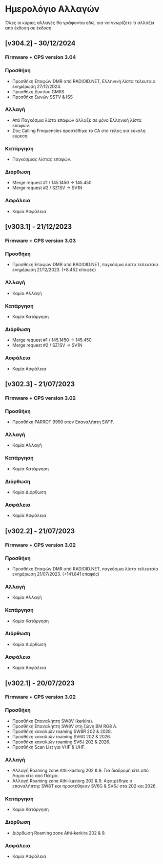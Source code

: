 
# Ημερολόγιο Αλλαγών
Όλες οι κύριες αλλαγές θα γράφονται εδώ, για να γνωρίζετε τι αλλάζει από έκδοση σε έκδοση.

## [v304.2] - 30/12/2024

### Firmware + CPS version 3.04

### Προσθήκη
- Προσθήκη Επαφών DMR από RADIOID.NET, Ελληνική λίστα τελευταία ενημέρωση 27/12/2024.
- Προσθήκη Δυκτίου GMRS
- Προσθήκη ζωνών SSTV & ISS
 
### Αλλαγή
- Από Παγκόσμια λίστα επαφών άλλαξε σε μόνο Ελληνική λίστα επαφών.
- Στις Calling Frequencies προστέθηκε το CA στο τέλος για εύκολη εύρεση
  
### Κατάργηση
- Παγκόσμιας λίστας επαφών.
  
### Διόρθωση
- Merge request #1 / 145.1450 -> 145.450
- Merge request #2 / SZ1SV -> SV1N

### Ασφάλεια
- Καμία Ασφάλεια

  
## [v303.1] - 21/12/2023

### Firmware + CPS version 3.03

### Προσθήκη
- Προσθήκη Επαφών DMR από RADIOID.NET, παγκόσμια λίστα τελευταία ενημέρωση 21/12/2023. (+8.452 επαφές)
 
### Αλλαγή
- Καμία Αλλαγή
  
### Κατάργηση
- Καμία Κατάργηση
  
### Διόρθωση
- Merge request #1 / 145.1450 -> 145.450
- Merge request #2 / SZ1SV -> SV1N

### Ασφάλεια
- Καμία Ασφάλεια
 
## [v302.3] - 21/07/2023

### Firmware + CPS version 3.02

### Προσθήκη
- Προσθήκη PARROT 9990 στον Επαναλήπτη SW1F.
 
### Αλλαγή
- Καμία Αλλαγή
  
### Κατάργηση
- Καμία Κατάργηση
  
### Διόρθωση
- Καμία Διόρθωση

### Ασφάλεια
- Καμία Ασφάλεια

## [v302.2] - 21/07/2023

### Firmware + CPS version 3.02

### Προσθήκη
- Προσθήκη Επαφών DMR από RADIOID.NET, παγκόσμια λίστα τελευταία ενημέρωση 21/07/2023. (+141.841 επαφές)
 
### Αλλαγή
- Καμία Αλλαγή
  
### Κατάργηση
- Καμία Κατάργηση
  
### Διόρθωση
- Καμία Διόρθωση

### Ασφάλεια
- Καμία Ασφάλεια
 
## [v302.1] - 20/07/2023

### Firmware + CPS version 3.02

### Προσθήκη
- Προσθήκη Επαναλήπτη SW8V (kerkira).
- Προσθήκη Επαναλήπτη SW8V στη ζώνη BM RG8 A.
- Προσθήκη καναλιών roaming SW8R 202 & 2028.
- Προσθήκη καναλιών roaming SV6G 202 & 2026.
- Προσθήκη καναλιών roaming SV6J 202 & 2026.
- Προσθήκη Scan List για VHF & UHF.
  
### Αλλαγή
- Αλλαγή Roaming zone Athi-kastorg 202 & 9. Για διαδρομή είτε από Λαμία είτε από Πάτρα.
- Αλλαγή Roaming zone Athi-kastorg 202 & 9. Αφαιρέθηκε ο επαναλήπτης SW8T και προστέθηκαν SV6G & SV6J στα 202 και 2026.

  
### Κατάργηση
- Καμία Κατάργηση
  
### Διόρθωση
- Διόρθωση Roaming zone Athi-kerkira 202 & 9.

### Ασφάλεια
- Καμία Ασφάλεια
